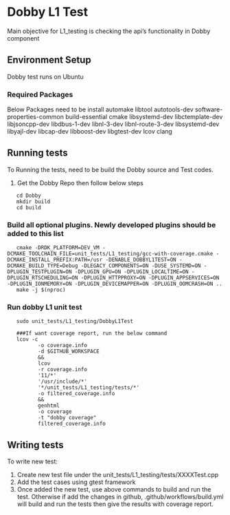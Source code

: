 # Dobby L1 Test
Main objective for L1_testing is checking the api’s functionality in Dobby component

## Environment Setup
Dobby test runs on Ubuntu

### Required Packages
Below Packages need to be install
automake libtool autotools-dev software-properties-common build-essential cmake libsystemd-dev libctemplate-dev libjsoncpp-dev
libdbus-1-dev libnl-3-dev libnl-route-3-dev libsystemd-dev libyajl-dev libcap-dev libboost-dev libgtest-dev lcov clang

## Running tests
To Running the tests, need to be build the Dobby source and Test codes.
1. Get the Dobby Repo then follow below steps
```command
   cd Dobby
   mkdir build
   cd build
```
   ### Build all optional plugins. Newly developed plugins should be added to this list
```command
   cmake -DRDK_PLATFORM=DEV_VM -DCMAKE_TOOLCHAIN_FILE=unit_tests/L1_testing/gcc-with-coverage.cmake -DCMAKE_INSTALL_PREFIX:PATH=/usr -DENABLE_DOBBYL1TEST=ON -DCMAKE_BUILD_TYPE=Debug -DLEGACY_COMPONENTS=ON -DUSE_SYSTEMD=ON -DPLUGIN_TESTPLUGIN=ON -DPLUGIN_GPU=ON -DPLUGIN_LOCALTIME=ON -DPLUGIN_RTSCHEDULING=ON -DPLUGIN_HTTPPROXY=ON -DPLUGIN_APPSERVICES=ON -DPLUGIN_IONMEMORY=ON -DPLUGIN_DEVICEMAPPER=ON -DPLUGIN_OOMCRASH=ON ..
   make -j $(nproc)
```
   ### Run dobby L1 unit test
```command
   sudo unit_tests/L1_testing/DobbyL1Test
```
```command
   ###If want coverage report, run the below command
   lcov -c
          -o coverage.info
          -d $GITHUB_WORKSPACE
          &&
          lcov
          -r coverage.info
          '11/*'
          '/usr/include/*'
          '*/unit_tests/L1_testing/tests/*'
          -o filtered_coverage.info
          &&
          genhtml
          -o coverage
          -t "dobby coverage"
          filtered_coverage.info
```
## Writing tests
To write new test:
1. Create new test file under the unit_tests/L1_testing/tests/XXXXTest.cpp
2. Add the test cases using gtest framework
3. Once added the new test, use above commands to build and run the test.
   Otherwise if add the changes in github, .github/workflows/build.yml will build and run the tests then give the results with coverage report.
